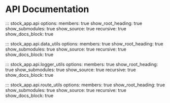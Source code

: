 # API Documentation

::: stock_app.api
    options:
        members: true
        show_root_heading: true
        show_submodules: true
        show_source: true
        recursive: true
        show_docs_block: true

::: stock_app.api.data_utils
    options:
        members: true
        show_root_heading: true
        show_submodules: true
        show_source: true
        recursive: true
        show_docs_block: true

::: stock_app.api.logger_utils
    options:
        members: true
        show_root_heading: true
        show_submodules: true
        show_source: true
        recursive: true
        show_docs_block: true

::: stock_app.api.route_utils
    options:
        members: true
        show_root_heading: true
        show_submodules: true
        show_source: true
        recursive: true
        show_docs_block: true
